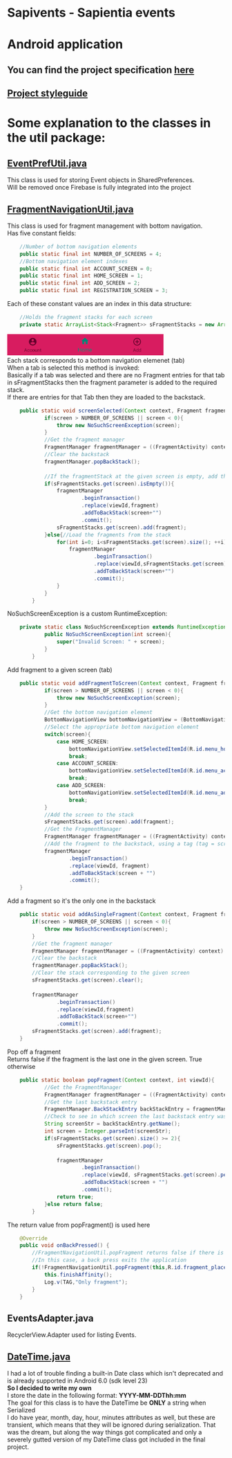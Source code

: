 # Sapivents - Sapientia events
# Android application
## You can find the project specification [here](https://github.com/andraspatka/Sapivents/blob/development/Documentation/Specification.pdf)
## [Project styleguide](https://github.com/andraspatka/Sapivents/blob/development/Documentation/Styleguide.pdf)

# Some explanation to the classes in the util package:
## [EventPrefUtil.java](https://github.com/andraspatka/Sapivents/blob/development/app/src/main/java/szamtech/fejer_patka/ms/sapientia/ro/sapivents/utils/EventPrefUtil.java)
This class is used for storing Event objects in SharedPreferences.<br/>  Will be removed once Firebase is fully integrated into the project
## [FragmentNavigationUtil.java](https://github.com/andraspatka/Sapivents/blob/development/app/src/main/java/szamtech/fejer_patka/ms/sapientia/ro/sapivents/utils/FragmentNavigationUtil.java)
This class is used for fragment management with bottom navigation. <br/>
Has five constant fields: 
```java
    //Number of bottom navigation elements
    public static final int NUMBER_OF_SCREENS = 4;
    //Bottom navigation element indexes
    public static final int ACCOUNT_SCREEN = 0;
    public static final int HOME_SCREEN = 1;
    public static final int ADD_SCREEN = 2;
    public static final int REGISTRATION_SCREEN = 3;
```
Each of these constant values are an index in this data structure:
```java
    //Holds the fragment stacks for each screen
    private static ArrayList<Stack<Fragment>> sFragmentStacks = new ArrayList<>();
```
![Bottom navigation](https://github.com/andraspatka/Sapivents/blob/development/Documentation/md-res/bottomNav.PNG)<br/>
Each stack corresponds to a bottom navigation elemenet (tab)<br/>
When a tab is selected this method is invoked:<br/>
Basically if a tab was selected and there are no Fragment entries for that tab in sFragmentStacks then the fragment parameter is added to the required stack.<br/>
If there are entries for that Tab then they are loaded to the backstack.
```java
    public static void screenSelected(Context context, Fragment fragment, int viewId, int screen)throws NoSuchScreenException{
            if(screen > NUMBER_OF_SCREENS || screen < 0){
                throw new NoSuchScreenException(screen);
            }
            //Get the fragment manager
            FragmentManager fragmentManager = ((FragmentActivity) context).getSupportFragmentManager();
            //Clear the backstack
            fragmentManager.popBackStack();

            //If the fragmentStack at the given screen is empty, add the fragment
            if(sFragmentStacks.get(screen).isEmpty()){
                fragmentManager
                        .beginTransaction()
                        .replace(viewId,fragment)
                        .addToBackStack(screen+"")
                        .commit();
                sFragmentStacks.get(screen).add(fragment);
            }else{//Load the fragments from the stack
                for(int i=0; i<sFragmentStacks.get(screen).size(); ++i){
                    fragmentManager
                            .beginTransaction()
                            .replace(viewId,sFragmentStacks.get(screen).get(i))
                            .addToBackStack(screen+"")
                            .commit();
                }
            }
        }
```
NoSuchScreenException is a custom RuntimeException:
```java
    private static class NoSuchScreenException extends RuntimeException{
            public NoSuchScreenException(int screen){
                super("Invalid Screen: " + screen);
            }
        }
```
Add fragment to a given screen (tab)
```java
    public static void addFragmentToScreen(Context context, Fragment fragment, int viewId, int screen) throws NoSuchScreenException{
            if(screen > NUMBER_OF_SCREENS || screen < 0){
                throw new NoSuchScreenException(screen);
            }
            //Get the bottom navigation element
            BottomNavigationView bottomNavigationView = (BottomNavigationView) ((Activity) context).findViewById(R.id.bottom_nav);
            //Select the appropriate bottom navigation element
            switch(screen){
                case HOME_SCREEN:
                    bottomNavigationView.setSelectedItemId(R.id.menu_home);
                    break;
                case ACCOUNT_SCREEN:
                    bottomNavigationView.setSelectedItemId(R.id.menu_account);
                    break;
                case ADD_SCREEN:
                    bottomNavigationView.setSelectedItemId(R.id.menu_add);
                    break;
            }
            //Add the screen to the stack
            sFragmentStacks.get(screen).add(fragment);
            //Get the FragmentManager
            FragmentManager fragmentManager = ((FragmentActivity) context).getSupportFragmentManager();
            //Add the fragment to the backstack, using a tag (tag = screen + "")
            fragmentManager
                    .beginTransaction()
                    .replace(viewId, fragment)
                    .addToBackStack(screen + "")
                    .commit();
    }
```
Add a fragment so it's the only one in the backstack
```java
    public static void addAsSingleFragment(Context context, Fragment fragment, int viewId, int screen) throws NoSuchScreenException{
        if(screen > NUMBER_OF_SCREENS || screen < 0){
            throw new NoSuchScreenException(screen);
        }
        //Get the fragment manager
        FragmentManager fragmentManager = ((FragmentActivity) context).getSupportFragmentManager();
        //Clear the backstack
        fragmentManager.popBackStack();
        //Clear the stack corresponding to the given screen
        sFragmentStacks.get(screen).clear();

        fragmentManager
                .beginTransaction()
                .replace(viewId,fragment)
                .addToBackStack(screen+"")
                .commit();
        sFragmentStacks.get(screen).add(fragment);
    }
```


Pop off a fragment<br/>
Returns false if the fragment is the last one in the given screen. True otherwise
```java
    public static boolean popFragment(Context context, int viewId){
            //Get the FragmentManager
            FragmentManager fragmentManager = ((FragmentActivity) context).getSupportFragmentManager();
            //Get the last backstack entry
            FragmentManager.BackStackEntry backStackEntry = fragmentManager.getBackStackEntryAt(fragmentManager.getBackStackEntryCount()-1);
            //Check to see in which screen the last backstack entry was
            String screenStr = backStackEntry.getName();
            int screen = Integer.parseInt(screenStr);
            if(sFragmentStacks.get(screen).size() >= 2){
                sFragmentStacks.get(screen).pop();

                fragmentManager
                        .beginTransaction()
                        .replace(viewId, sFragmentStacks.get(screen).peek())
                        .addToBackStack(screen + "")
                        .commit();
                return true;
            }else return false;
        }
```
The return value from popFragment() is used here
```java
    @Override
    public void onBackPressed() {
        //FragmentNavigationUtil.popFragment returns false if there is only one fragment in the stack
        //In this case, a back press exits the application
        if(!FragmentNavigationUtil.popFragment(this,R.id.fragment_place)){
            this.finishAffinity();
            Log.v(TAG,"Only fragment");
        }
    }
```
## EventsAdapter.java
RecyclerView.Adapter used for listing Events.

## [DateTime.java](https://github.com/andraspatka/Sapivents/blob/development/app/src/main/java/szamtech/fejer_patka/ms/sapientia/ro/sapivents/beans/DateTime.java)
I had a lot of trouble finding a built-in Date class which isn't deprecated and is already supported in Android 6.0 (sdk level 23) <br/>
<b>So I decided to write my own</b><br/>
I store the date in the following format: <b>YYYY-MM-DDThh:mm</b><br/>
The goal for this class is to have the DateTime be <b>ONLY</b> a string when Serialized <br/>
I do have year, month, day, hour, minutes attributes as well, but these are transient, which means that they will be ignored during serialization. That was the dream, but along the way things got complicated and only a severely gutted version of my DateTime class got included in the final project.



